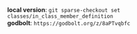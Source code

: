 **local version**: `git sparse-checkout set classes/in_class_member_definition`  
**godbolt**: `https://godbolt.org/z/8aPTvqbfc`
